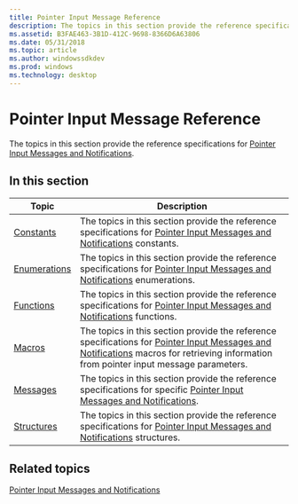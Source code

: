 ```yaml
---
title: Pointer Input Message Reference
description: The topics in this section provide the reference specifications for Pointer Input Messages and Notifications.
ms.assetid: B3FAE463-3B1D-412C-9698-8366D6A63806
ms.date: 05/31/2018
ms.topic: article
ms.author: windowssdkdev
ms.prod: windows
ms.technology: desktop
---
```


# Pointer Input Message Reference

The topics in this section provide the reference specifications for [Pointer Input Messages and Notifications](messages-and-notifications.md).

## In this section



| Topic                                   | Description                                                                                                                                                                                                                        |
|-----------------------------------------|------------------------------------------------------------------------------------------------------------------------------------------------------------------------------------------------------------------------------------|
| [Constants](constants.md)<br/>   | The topics in this section provide the reference specifications for [Pointer Input Messages and Notifications](messages-and-notifications.md) constants. <br/>                                                              |
| [Enumerations](enums.md)<br/>    | The topics in this section provide the reference specifications for [Pointer Input Messages and Notifications](messages-and-notifications.md) enumerations. <br/>                                                           |
| [Functions](functions.md)<br/>   | The topics in this section provide the reference specifications for [Pointer Input Messages and Notifications](messages-and-notifications.md) functions.<br/>                                                               |
| [Macros](macros.md)<br/>         | The topics in this section provide the reference specifications for [Pointer Input Messages and Notifications](messages-and-notifications.md) macros for retrieving information from pointer input message parameters.<br/> |
| [Messages](messages.md)<br/>     | The topics in this section provide the reference specifications for specific [Pointer Input Messages and Notifications](messages-and-notifications.md).<br/>                                                                |
| [Structures](structures.md)<br/> | The topics in this section provide the reference specifications for [Pointer Input Messages and Notifications](messages-and-notifications.md) structures.<br/>                                                              |



 

## Related topics

<dl> <dt>

[Pointer Input Messages and Notifications](messages-and-notifications.md)
</dt> </dl>

 

 





